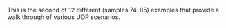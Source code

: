 This is the second of 12 different (samples 74-85) examples that provide a walk through of various UDP scenarios.
